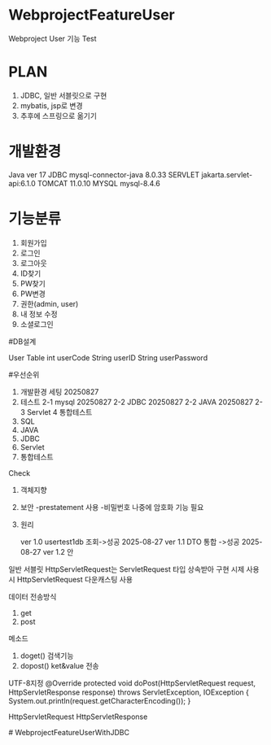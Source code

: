 # WebprojectFeatureUser
Webproject User 기능 Test

# PLAN
1. JDBC, 일반 서블릿으로 구현
2. mybatis, jsp로 변경
3. 추후에 스프링으로 옮기기 

# 개발환경
Java ver 17 
JDBC mysql-connector-java 8.0.33
SERVLET jakarta.servlet-api:6.1.0
TOMCAT 11.0.10
MYSQL mysql-8.4.6

# 기능분류
1. 회원가입
2. 로그인
3. 로그아웃
4. ID찾기
5. PW찾기
4. PW변경
5. 권한(admin, user)
6. 내 정보 수정
7. 소셜로그인

#DB설계

User Table
int userCode
String userID
String userPassword



#우선순위

1. 개발환경 세팅 20250827
2. 테스트
2-1 mysql 20250827
2-2 JDBC 20250827
2-2 JAVA 20250827
2-3 Servlet
   4 통합테스트
4. SQL
5. JAVA
6. JDBC
7. Servlet
8. 통합테스트 

Check
1. 객체지향
2. 보안 -prestatement 사용
         -비밀번호 나중에 암호화 기능 필요
3. 원리


   
   ver 1.0  usertest1db 조회->성공 2025-08-27
   ver 1.1 DTO 통합 ->성공 2025-08-27
   ver 1.2 안

일반 서블릿
HttpServletRequest는 ServletRequest 타입 상속받아 구현
시제 사용시 HttpServletRequest 다운캐스팅 사용

데이터 전송방식
 1. get
 2. post

 메소드
 1. doget() 검색기능
 2. dopost() ket&value 전송

UTF-8지정
@Override
protected void doPost(HttpServletRequest request, HttpServletResponse response) throws ServletException, IOException {
	System.out.println(request.getCharacterEncoding());
}

 HttpServletRequest
 HttpServletResponse
 

#   W e b p r o j e c t F e a t u r e U s e r W i t h J D B C  
 
